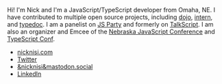 Hi! I'm Nick and I'm a JavaScript/TypeScript developer from Omaha, NE. I have contributed to multiple open source projects, including [dojo](https://dojo.io), [intern](https://intern.io), and [typedoc](https://typedoc.org). I am a panelist on [JS Party](https://changelog.com/jsparty) and formerly on [TalkScript](https://talkscript.fm). I am also an organizer and Emcee of the [Nebraska JavaScript Conference](https://nejsconf.com) and [TypeScript Conf](https://tsconf.io).

- [nicknisi.com](https://nicknisi.com)
- [Twitter](https://twitter.com/nicknisi)
- <a rel="me" href="https://mastodon.social/@nicknisi">&amp;nicknisi&amp;mastodon.social</a>
- [LinkedIn](https://linkedin.com/in/nicknisi)
